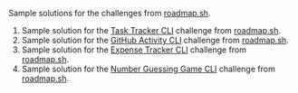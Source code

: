 Sample solutions for the challenges from [roadmap.sh](https://roadmap.sh/).
1. Sample solution for the [Task Tracker CLI](https://roadmap.sh/projects/task-tracker) challenge from [roadmap.sh](https://roadmap.sh/).
2. Sample solution for the [GitHub Activity CLI](https://roadmap.sh/projects/github-user-activity) challenge from [roadmap.sh](https://roadmap.sh/).
3. Sample solution for the [Expense Tracker CLI](https://roadmap.sh/projects/expense-tracker) challenge from [roadmap.sh](https://roadmap.sh/).
4. Sample solution for the [Number Guessing Game CLI](https://roadmap.sh/projects/number-guessing-game) challenge from [roadmap.sh](https://roadmap.sh/).
